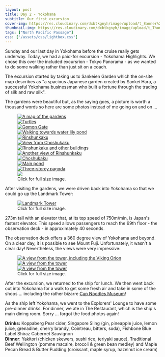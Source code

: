 ```yaml
---
layout: post
title: Day 2 - Yokohama
subtitle: Our first excursion
cover-img: https://res.cloudinary.com/dxbtkgnyh/image/upload/t_Banner%2016:9/v1682919638/2023-viking-north-pacific-passage/PXL_20230430_005752201_prui0r.jpg
thumbnail-img: https://res.cloudinary.com/dxbtkgnyh/image/upload/t_Thumbnail/v1682919638/2023-viking-north-pacific-passage/PXL_20230430_005752201_prui0r.jpg
tags: ["North Pacific Passage"]
css: ["/assets/css/lightbox.css"]
---
```

Sunday and our last day in Yokohama before the cruise really gets underway. Today, we had a paid-for excursion - Yokohama Highlights. We chose this over the included excursrion - Tokyo Panorama - as we wanted to do some walking rather than just sit on a coach.

The excursion started by taking us to Sankeien Garden which the on-site map describes as "a spacious Japanese garden created by Sankei Hara, a successful Yokohama businessman who built a fortune through the trading of silk and raw silk".

The gardens were beautiful but, as the saying goes, a picture is worth a thousand words so here are some photos instead of me going on and on ...

<figure>
    <div class="d-flex flex-row flex-wrap" style="gap: 5px">
        <div class="p-2">
            <a href="https://res.cloudinary.com/dxbtkgnyh/image/upload/v1682919611/2023-viking-north-pacific-passage/PXL_20230430_004933636_j6akb8.jpg"
                data-lightbox="gardens" data-title="A map of the gardens">
                <img src="https://res.cloudinary.com/dxbtkgnyh/image/upload/t_Thumbnail/v1682919611/2023-viking-north-pacific-passage/PXL_20230430_004933636_j6akb8.jpg"
                    alt="A map of the gardens">
            </a>
        </div>
        <div class="p-2">
            <a href="https://res.cloudinary.com/dxbtkgnyh/image/upload/v1682919612/2023-viking-north-pacific-passage/PXL_20230430_004717787_z0ezcr.jpg"
                data-lightbox="gardens" data-title="Turtles">
                <img src="https://res.cloudinary.com/dxbtkgnyh/image/upload/t_Thumbnail/v1682919612/2023-viking-north-pacific-passage/PXL_20230430_004717787_z0ezcr.jpg"
                    alt="Turtles">
            </a>
        </div>
        <div class="p-2">
            <a href="https://res.cloudinary.com/dxbtkgnyh/image/upload/v1682919638/2023-viking-north-pacific-passage/PXL_20230430_005122168_mfrgqz.jpg"
                data-lightbox="gardens" data-title="Gomon Gate">
                <img src="https://res.cloudinary.com/dxbtkgnyh/image/upload/t_Thumbnail/v1682919638/2023-viking-north-pacific-passage/PXL_20230430_005122168_mfrgqz.jpg"
                    alt="Gomon Gate">
            </a>
        </div>
        <div class="p-2">
            <a href="https://res.cloudinary.com/dxbtkgnyh/image/upload/v1682919621/2023-viking-north-pacific-passage/PXL_20230430_004412944_xr95vo.jpg"
                data-lightbox="gardens" data-title="Walking towards water lily pond">
                <img src="https://res.cloudinary.com/dxbtkgnyh/image/upload/t_Thumbnail/v1682919621/2023-viking-north-pacific-passage/PXL_20230430_004412944_xr95vo.jpg"
                    alt="Walking towards water lily pond">
            </a>
        </div>
        <div class="p-2">
            <a href="https://res.cloudinary.com/dxbtkgnyh/image/upload/v1682919632/2023-viking-north-pacific-passage/PXL_20230430_005456650_wts9zf.jpg"
                data-lightbox="gardens" data-title="Rinshunkaku">
                <img src="https://res.cloudinary.com/dxbtkgnyh/image/upload/t_Thumbnail/v1682919632/2023-viking-north-pacific-passage/PXL_20230430_005456650_wts9zf.jpg"
                    alt="Rinshunkaku">
            </a>
        </div>
        <div class="p-2">
            <a href="https://res.cloudinary.com/dxbtkgnyh/image/upload/v1682919635/2023-viking-north-pacific-passage/PXL_20230430_010743887_xyrm2c.jpg"
                data-lightbox="gardens" data-title="View from Choshukaku">
                <img src="https://res.cloudinary.com/dxbtkgnyh/image/upload/t_Thumbnail/v1682919635/2023-viking-north-pacific-passage/PXL_20230430_010743887_xyrm2c.jpg"
                    alt="View from Choshukaku">
            </a>
        </div>
        <div class="p-2">
            <a href="https://res.cloudinary.com/dxbtkgnyh/image/upload/v1682919638/2023-viking-north-pacific-passage/PXL_20230430_005752201_prui0r.jpg"
                data-lightbox="gardens" data-title="Rinshunkaku and other buildings">
                <img src="https://res.cloudinary.com/dxbtkgnyh/image/upload/t_Thumbnail/v1682919638/2023-viking-north-pacific-passage/PXL_20230430_005752201_prui0r.jpg"
                    alt="Rinshunkaku and other buildings">
            </a>
        </div>
        <div class="p-2">
            <a href="https://res.cloudinary.com/dxbtkgnyh/image/upload/v1682919649/2023-viking-north-pacific-passage/PXL_20230430_010833033_xz58qv.jpg"
                data-lightbox="gardens" data-title="Another view of Rinshunkaku">
                <img src="https://res.cloudinary.com/dxbtkgnyh/image/upload/t_Thumbnail/v1682919649/2023-viking-north-pacific-passage/PXL_20230430_010833033_xz58qv.jpg"
                    alt="Another view of Rinshunkaku">
            </a>
        </div>
        <div class="p-2">
            <a href="https://res.cloudinary.com/dxbtkgnyh/image/upload/v1682919651/2023-viking-north-pacific-passage/PXL_20230430_010403089_pcu6xo.jpg"
                data-lightbox="gardens" data-title="Choshukaku">
                <img src="https://res.cloudinary.com/dxbtkgnyh/image/upload/t_Thumbnail/v1682919651/2023-viking-north-pacific-passage/PXL_20230430_010403089_pcu6xo.jpg"
                    alt="Choshukaku">
            </a>
        </div>
        <div class="p-2">
            <a href="https://res.cloudinary.com/dxbtkgnyh/image/upload/v1682919655/2023-viking-north-pacific-passage/PXL_20230430_013300105_ikdv0t.jpg"
                data-lightbox="gardens" data-title="Main pond">
                <img src="https://res.cloudinary.com/dxbtkgnyh/image/upload/t_Thumbnail/v1682919655/2023-viking-north-pacific-passage/PXL_20230430_013300105_ikdv0t.jpg"
                    alt="Main pond">
            </a>
        </div>
        <div class="p-2">
            <a href="https://res.cloudinary.com/dxbtkgnyh/image/upload/v1682919659/2023-viking-north-pacific-passage/PXL_20230430_012906478_x8gyyc.jpg"
                data-lightbox="gardens" data-title="Three-storey pagoda">
                <img src="https://res.cloudinary.com/dxbtkgnyh/image/upload/t_Thumbnail/v1682919659/2023-viking-north-pacific-passage/PXL_20230430_012906478_x8gyyc.jpg"
                    alt="Three-storey pagoda">
            </a>
        </div>
        <div class="p-2">
            <a href="https://res.cloudinary.com/dxbtkgnyh/image/upload/v1682919669/2023-viking-north-pacific-passage/PXL_20230430_012748979_jstfib.jpg"
                data-lightbox="gardens">
                <img src="https://res.cloudinary.com/dxbtkgnyh/image/upload/t_Thumbnail/v1682919669/2023-viking-north-pacific-passage/PXL_20230430_012748979_jstfib.jpg">
            </a>
        </div>
    </div>
    <figcaption>Click for full size image.</figcaption>
</figure>

After visiting the gardens, we were driven back into Yokohama so that we could go up the Landmark Tower:

<figure>
<a href="https://res.cloudinary.com/dxbtkgnyh/image/upload/v1682929763/2023-viking-north-pacific-passage/PXL_20230430_050006577_b0kgxp.jpg" data-lightbox="image-1" data-title="Landmark Tower">
<img src="https://res.cloudinary.com/dxbtkgnyh/image/upload/t_Thumbnail/v1682929763/2023-viking-north-pacific-passage/PXL_20230430_050006577_b0kgxp.jpg" alt="Landmark Tower">
</a>
<figcaption>Click for full size image.</figcaption>
</figure>

273m tall with an elevator that, at its top speed of 750m/min, is Japan's fastest elevator. This speed allows passengers to reach the 69th floor - the observation deck - in approximately 40 seconds.

The observation deck offers a 360 degree view of Yokohama and beyond. On a clear day, it is possible to see Mount Fuji. Unfortunately, it wasn't a clear day! Nevertheless, the views were very impressive:

<figure>
    <div class="d-flex flex-row flex-wrap" style="gap: 5px">
        <div class="p-2">
            <a href="https://res.cloudinary.com/dxbtkgnyh/image/upload/v1682928146/2023-viking-north-pacific-passage/PXL_20230430_022901558.PANO_iofnro.jpg"
                data-lightbox="landmark" data-title="A view from the tower, including the Viking Orion">
                <img src="https://res.cloudinary.com/dxbtkgnyh/image/upload/t_Thumbnail/v1682928146/2023-viking-north-pacific-passage/PXL_20230430_022901558.PANO_iofnro.jpg"
                    alt="A view from the tower, including the Viking Orion">
            </a>
        </div>
        <div class="p-2">
            <a href="https://res.cloudinary.com/dxbtkgnyh/image/upload/v1682928149/2023-viking-north-pacific-passage/PXL_20230430_023426801.PANO_xko5bz.jpg"
                data-lightbox="landmark" data-title="A view from the tower">
                <img src="https://res.cloudinary.com/dxbtkgnyh/image/upload/t_Thumbnail/v1682928149/2023-viking-north-pacific-passage/PXL_20230430_023426801.PANO_xko5bz.jpg"
                    alt="A view from the tower">
            </a>
        </div>
        <div class="p-2">
            <a href="https://res.cloudinary.com/dxbtkgnyh/image/upload/v1682928150/2023-viking-north-pacific-passage/PXL_20230430_023545741.PANO_n9czb1.jpg"
                data-lightbox="landmark" data-title="A view from the tower">
                <img src="https://res.cloudinary.com/dxbtkgnyh/image/upload/t_Thumbnail/v1682928150/2023-viking-north-pacific-passage/PXL_20230430_023545741.PANO_n9czb1.jpg"
                    alt="A view from the tower">
            </a>
        </div>
    </div>
    <figcaption>Click for full size image.</figcaption>
</figure>

After the excursion, we returned to the ship for lunch. We then went back out into Yokohama for a walk to get some fresh air and take in some of the shops ... including the rather bizarre [Cup Noodles Museum](https://www.cupnoodles-museum.jp/en/yokohama/)!

As the ship left Yokohama, we went to the Explorers' Lounge to have some pre-dinner drinks. For dinner, we ate in The Restaurant, which is the ship's main dining room. Sorry ... forgot the food photos again!

**Drinks:** Koppaberg Pear cider, Singapore Sling (gin, pineapple juice, lemon juice, grenadine, cherry brandy, Cointreau, bitters, soda), Fishbone Blue Label Shiraz Cabernet Sauvignon <br />
**Dinner:** Yakitori (chicken skewers, sushi rice, teriyaki sauce), Traditional Beef Wellington (pomme macaire, brocoli & green bean medley) and Maple Pecan Bread & Butter Pudding (croissant, maple syrup, hazelnut ice cream)

<script src="/assets/js/lightbox-plus-jquery.js"></script>
